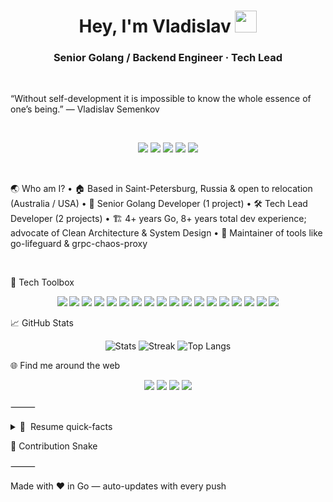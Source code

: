 <!-- README.md for flew1x -->


<h1 align="center">Hey, I'm Vladislav <img src="https://media.giphy.com/media/hvRJCLFzcasrR4ia7z/giphy.gif" width="35"/></h1>
<h3 align="center">Senior Golang / Backend Engineer · Tech Lead</h3>

<br/>

“Without self-development it is impossible to know the whole essence of one’s being.” — Vladislav Semenkov

<br/>

<p align="center">
  <!-- Core -->
  <img src="https://img.shields.io/badge/Linux-FCC624?style=for-the-badge&logo=linux&logoColor=black"/>
  <img src="https://img.shields.io/badge/Go-00ADD8?style=for-the-badge&logo=go&logoColor=white"/>
  <img src="https://img.shields.io/badge/Rust-000000?style=for-the-badge&logo=rust&logoColor=white"/>
  <img src="https://img.shields.io/badge/Flutter-02569B?style=for-the-badge&logo=flutter&logoColor=white"/>
  <img src="https://img.shields.io/badge/Next.js-000000?style=for-the-badge&logo=next.js&logoColor=white"/>
</p>

<br/>

🌏 Who am I?
	•	🏠 Based in Saint-Petersburg, Russia & open to relocation (Australia / USA)
	•	💼 Senior Golang Developer (1 project)
	•	🛠 Tech Lead Developer (2 projects)
	•	🏗 4+ years Go, 8+ years total dev experience; advocate of Clean Architecture & System Design
	•	🔭 Maintainer of tools like go-lifeguard & grpc-chaos-proxy

<br/>

🧰 Tech Toolbox

<p align="center">
  <!-- Databases & Storage -->
  <img src="https://img.shields.io/badge/PostgreSQL-4169E1?style=for-the-badge&logo=postgresql&logoColor=white"/>
  <img src="https://img.shields.io/badge/Redis-DC382D?style=for-the-badge&logo=redis&logoColor=white"/>
  <img src="https://img.shields.io/badge/ClickHouse-F29918?style=for-the-badge&logo=clickhouse&logoColor=white"/>
  <img src="https://img.shields.io/badge/MongoDB-47A248?style=for-the-badge&logo=mongodb&logoColor=white"/>
  <img src="https://img.shields.io/badge/MySQL-4479A1?style=for-the-badge&logo=mysql&logoColor=white"/>
  <img src="https://img.shields.io/badge/Cassandra-1287B1?style=for-the-badge&logo=apachecassandra&logoColor=white"/>
  <img src="https://img.shields.io/badge/Elasticsearch-005571?style=for-the-badge&logo=elasticsearch&logoColor=white"/>
  <!-- Messaging & Streaming -->
  <img src="https://img.shields.io/badge/RabbitMQ-FF6600?style=for-the-badge&logo=rabbitmq&logoColor=white"/>
  <img src="https://img.shields.io/badge/Kafka-231F20?style=for-the-badge&logo=apachekafka&logoColor=white"/>
  <!-- Infrastructure & Observability -->
  <img src="https://img.shields.io/badge/Kubernetes-326CE5?style=for-the-badge&logo=kubernetes&logoColor=white"/>
  <img src="https://img.shields.io/badge/Docker-2496ED?style=for-the-badge&logo=docker&logoColor=white"/>
  <img src="https://img.shields.io/badge/gRPC-00B9F1?style=for-the-badge&logo=grpc&logoColor=white"/>
  <img src="https://img.shields.io/badge/Prometheus-E6522C?style=for-the-badge&logo=prometheus&logoColor=white"/>
  <img src="https://img.shields.io/badge/Grafana-F46800?style=for-the-badge&logo=grafana&logoColor=white"/>
  <img src="https://img.shields.io/badge/Jaeger-FF9933?style=for-the-badge&logo=jaeger&logoColor=white"/>
  <img src="https://img.shields.io/badge/Consul-FF6C37?style=for-the-badge&logo=consul&logoColor=white"/>
  <img src="https://img.shields.io/badge/Nginx-009900?style=for-the-badge&logo=nginx&logoColor=white"/>
  <img src="https://img.shields.io/badge/AWS-232F3E?style=for-the-badge&logo=amazonaws&logoColor=white"/>
</p>

📈 GitHub Stats

<p align="center">
  <img src="https://github-readme-stats.vercel.app/api?username=flew1x&show_icons=true&theme=transparent" alt="Stats"/>
  <img src="https://github-readme-streak-stats.herokuapp.com?user=flew1x&theme=transparent&hide_border=true" alt="Streak"/>
  <img src="https://github-readme-stats.vercel.app/api/top-langs/?username=flew1x&layout=compact&theme=transparent" alt="Top Langs"/>
</p>


🌐 Find me around the web

<p align="center">
  <a href="https://www.linkedin.com/in/vladislav-semenkov-56640435a/"><img src="https://img.shields.io/badge/LinkedIn-0A66C2?style=for-the-badge&logo=linkedin&logoColor=white"/></a>
  <a href="https://habr.com/ru/users/flew1x/publications/articles/"><img src="https://img.shields.io/badge/Habr%20Blog-4C2BCE?style=for-the-badge&logo=hashnode&logoColor=white"/></a>
  <a href="mailto:kruezz@mail.ru"><img src="https://img.shields.io/badge/Email-kruezz@mail.ru-D14836?style=for-the-badge&logo=gmail&logoColor=white"/></a>
  <a href="https://t.me/flew1x"><img src="https://img.shields.io/badge/Telegram-@flew1x-2CA5E0?style=for-the-badge&logo=telegram&logoColor=white"/></a>
</p>



⸻


<details>
  <summary>📜 &nbsp;Resume quick-facts</summary>


	•	Current roles: Senior Golang Dev· Tech Lead
	•	Desired role: Senior / Lead Backend Engineer (Go)
	•	Citizenship: Russian · Relocation: Australia / USA preferred
	•	Languages: Russian (native), English (B2)
	•	Focus areas: High-load micro-services, fintech integrations, Chaos-&-Observability, DX-tooling

</details>


🐍 Contribution Snake


⸻

Made with ❤️ in Go — auto-updates with every push
